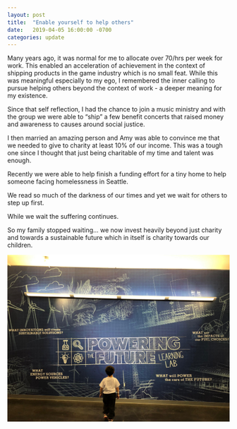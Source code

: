 ```yaml
---
layout: post
title:  "Enable yourself to help others"
date:   2019-04-05 16:00:00 -0700
categories: update
---
```

Many years ago, it was normal for me to allocate over 70/hrs per week for work.  This enabled an acceleration of achievement in the context of shipping products in the game industry which is no small feat.  While this was meaningful especially to my ego, I remembered the inner calling to pursue helping others beyond the context of work - a deeper meaning for my existence.

Since that self reflection, I had the chance to join a music ministry and with the group we were able to “ship” a few benefit concerts that raised money and awareness to causes around social justice.

I then married an amazing person and Amy was able to convince me that we needed to give to charity at least 10% of our income.  This was a tough one since I thought that just being charitable of my time and talent was enough.

Recently we were able to help finish a funding effort for a tiny home to help someone facing homelessness in Seattle.  

We read so much of the darkness of our times and yet we wait for others to step up first. 

While we wait the suffering continues. 

So my family stopped waiting... we now invest heavily beyond just charity and towards a sustainable future which in itself is charity towards our children. 

![powering the future](/assets/images/americas_car_museum.jpeg)

